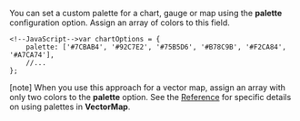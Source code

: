 You can set a custom palette for a chart, gauge or map using the <b>palette</b> configuration option. Assign an array of colors to this field.

    <!--JavaScript-->var chartOptions = {
        palette: ['#7CBAB4', '#92C7E2', '#75B5D6', '#B78C9B', '#F2CA84', '#A7CA74'],
        //...	
    };

[note] When you use this approach for a vector map, assign an array with only two colors to the **palette** option. See the [Reference](/api-reference/20%20Data%20Visualization%20Widgets/dxVectorMap/1%20Configuration/layers/palette.md '/Documentation/ApiReference/Data_Visualization_Widgets/dxVectorMap/Configuration/layers/#palette') for specific details on using palettes in **VectorMap**.
